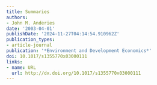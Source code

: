 ```yaml
---
title: Summaries
authors:
- John M. Anderies
date: '2003-04-01'
publishDate: '2024-11-27T04:14:54.910962Z'
publication_types:
- article-journal
publication: '*Environment and Development Economics*'
doi: 10.1017/s1355770x03000111
links:
- name: URL
  url: http://dx.doi.org/10.1017/s1355770x03000111
---
```

